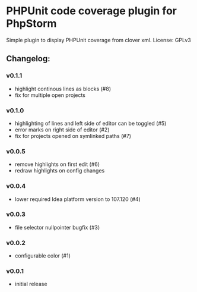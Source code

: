 # PHPUnit code coverage plugin for PhpStorm

Simple plugin to display PHPUnit coverage from clover xml.
License: GPLv3

## Changelog:

### v0.1.1
 * highlight continous lines as blocks (#8)
 * fix for multiple open projects

### v0.1.0
 * highlighting of lines and left side of editor can be toggled (#5)
 * error marks on right side of editor (#2)
 * fix for projects opened on symlinked paths (#7)

### v0.0.5
 * remove highlights on first edit (#6)
 * redraw highlights on config changes

### v0.0.4
 * lower required Idea platform version to 107.120 (#4)

### v0.0.3
 * file selector nullpointer bugfix (#3)

### v0.0.2
 * configurable color (#1)

### v0.0.1
 * initial release